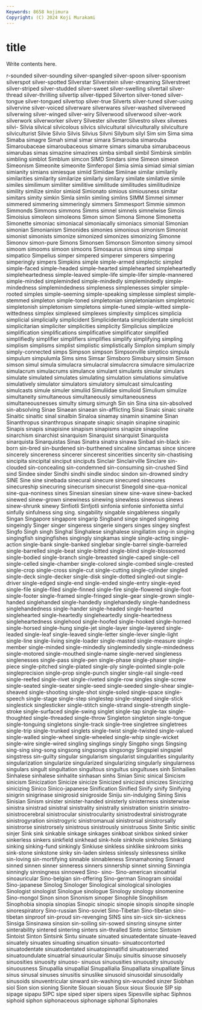 ```yaml
---
Keywords: 8658 kojimura
Copyright: (C) 2024 Koji Murakami
---
```


# title

Write contents here.



r-sounded silver-sounding silver-spangled silver-spoon silver-spoonism silverspot
silver-spotted Silverstar Silverstein silver-streaming Silverstreet silver-striped silver-studded silver-sweet silver-swelling silvertail
silver-thread silver-thrilling silvertip silver-tipped Silverton silver-toned silver-tongue silver-tongued silvertop silver-true
Silverts silver-tuned silver-using silvervine silver-voiced silverware silverwares silver-washed silverweed silverwing
silver-winged silver-wiry Silverwood silverwood silver-work silverwork silverworker silvery Silvester silvester
Silvestro silvex silvexes silvi- Silvia silvical silvicolous silvics silvicultural silviculturally
silviculture silviculturist Silvie Silvio Silvis Silvius Silvni Silybum silyl Sim
sim Sima sima Simaba simagre Simah simal simar simara Simarouba
simarouba Simaroubaceae simaroubaceous simarre simars simaruba simarubaceous simarubas simas simazine
simazines simba simball simbil Simbirsk simblin simbling simblot Simblum simcon
SIMD Simdars sime Simeon simeon Simeonism Simeonite simeonite Simferopol Simia
simia simiad simial simian simianity simians simiesque simiid Simiidae Simiinae
similar similarily similarities similarity similarize similarly similary similate similative simile
similes similimum similiter similitive similitude similitudes similitudinize simility similize similor
simioid Simionato simious simiousness simitar simitars simity simkin Simla simlin
simling simlins SIMM Simmel simmer simmered simmering simmeringly simmers Simmesport
Simmie simmon Simmonds Simmons simmons Simms simnel simnels simnelwise Simois
Simoisius simoleon simoleons Simon simon Simona Simone Simonetta Simonette simoniac
simoniacal simoniacally simoniacs simonial Simonian simonian Simonianism Simonides simonies simonious
simonism Simonist simonist simonists simonize simonized simonizes simonizing Simonne Simonov
simon-pure Simons Simonsen Simonson Simonton simony simool simoom simooms simoon
simoons Simosaurus simous simp simpai simpatico Simpelius simper simpered simperer
simperers simpering simperingly simpers Simpkins simple simple-armed simplectic simpled simple-faced
simple-headed simple-hearted simplehearted simpleheartedly simpleheartedness simple-leaved simple-life simple-lifer simple-mannered simple-minded
simpleminded simple-mindedly simplemindedly simple-mindedness simplemindedness simpleness simplenesses simpler simple-rooted simples
simple-seeming simple-speaking simplesse simplest simple-stemmed simpleton simple-toned simpletonian simpletonianism simpletonic
simpletonish simpletonism simpletons simple-tuned simple-witted simple-wittedness simplex simplexed simplexes simplexity
simplices simplicia simplicial simplicially simplicident Simplicidentata simplicidentate simplicist simplicitarian simpliciter
simplicities simplicity Simplicius simplicize simplification simplifications simplificative simplificator simplified simplifiedly
simplifier simplifiers simplifies simplify simplifying simpling simplism simplisms simplist simplistic
simplistically Simplon simplum simply simply-connected simps Simpson simpson Simpsonville simptico
simpula simpulum simpulumla Sims sims Simsar Simsboro Simsbury simsim Simson
simson simul simula simulacra simulacral simulacrcra simulacre simulacrize simulacrum simulacrums
simulance simulant simulants simular simulars simulate simulated simulates simulating simulation
simulations simulative simulatively simulator simulators simulatory simulcast simulcasting simulcasts simule
simuler simuliid Simuliidae simulioid Simulium simulize simultaneity simultaneous simultaneously simultaneousness
simultaneousnesses simulty simurg simurgh Sin sin Sina sina sin-absolved sin-absolving
Sinae Sinaean sinaean sin-afflicting Sinai Sinaic sinaic sinaite Sinaitic sinaitic
sinal sinalbin Sinaloa sinamay sinamin sinamine Sinan Sinanthropus sinanthropus sinapate
sinapic sinapin sinapine sinapinic Sinapis sinapis sinapisine sinapism sinapisms sinapize
sinapoline sinarchism sinarchist sinarquism Sinarquist sinarquist Sinarquista sinarquista Sinarquistas Sinas
Sinatra sinatra sinawa Sinbad sin-black sin-born sin-bred sin-burdened sin-burthened sincaline
sincamas since sincere sincerely sincereness sincerer sincerest sincerities sincerity sin-chastising
sincipita sincipital sinciput sinciputs Sinclair Sinclairville Sinclare sin-clouded sin-concealing sin-condemned
sin-consuming sin-crushed Sind sind Sindee sinder Sindhi sindhi sindle sindoc
sindon sin-drowned sindry SINE Sine sine sinebada sinecural sinecure sinecured
sinecures sinecureship sinecuring sinecurism sinecurist Sinegold sine-qua-nonical sine-qua-noniness sines Sinesian
sinesian sinew sine-wave sinew-backed sinewed sinew-grown sinewiness sinewing sinewless sinewous
sinews sinew-shrunk sinewy Sinfiotli Sinfjotli sinfonia sinfonie sinfonietta sinful sinfully
sinfulness sing sing. singability singable singableness singally Singan Singapore singapore
singarip Singband singe singed singeing singeingly Singer singer singeress singerie
singers singes singey singfest Singfo Singh singh Singhal Singhalese singhalese
singillatim sing-in singing singingfish singingfishes singingly singkamas single single-acting single-action
single-bank single-banked singlebar single-barrel single-barreled single-barrelled single-beat single-bitted single-blind single-blossomed
single-bodied single-branch single-breasted single-caped single-cell single-celled single-chamber single-colored single-combed single-crested
single-crop single-cross single-cut single-cutting single-cylinder singled single-deck single-decker single-disk single-dotted
singled-out single-driver single-edged single-end single-ended single-entry single-eyed single-file single-filed single-finned
single-fire single-flowered single-foot single-footer single-framed single-fringed single-gear single-grown single-handed singlehanded
single-handedly singlehandedly single-handedness singlehandedness single-hander single-headed single-hearted singlehearted single-heartedly singleheartedly
single-heartedness singleheartedness singlehood single-hoofed single-hooked single-horned single-horsed single-hung single-jet single-layer
single-layered single-leaded single-leaf single-leaved single-letter single-lever single-light single-line single-living single-loader
single-masted single-measure single-member single-minded single-mindedly singlemindedly single-mindedness single-motored single-mouthed single-name
single-nerved singleness singlenesses single-pass single-pen single-phase single-phaser single-piece single-pitched single-plated
single-ply single-pointed single-pole singleprecision single-prop single-punch singler single-rail single-reed single-reefed
single-rivet single-riveted single-row singles single-screw single-seated single-seater single-seed single-seeded single-shear
single-sheaved single-shooting single-shot single-soled single-space single-speech single-stage single-step singlestep single-stepped
single-stick singlestick singlesticker single-stitch single-strand single-strength single-stroke single-surfaced single-swing singlet
single-tap single-tax single-thoughted single-threaded single-throw Singleton singleton single-tongue single-tonguing singletons
single-track single-tree singletree singletrees single-trip single-trunked singlets single-twist single-twisted single-valued
single-walled single-wheel single-wheeled single-whip single-wicket single-wire single-wired singling singlings singly
Singpho sings Singsing sing-sing sing-song singsong singsongs singsongy Singspiel singspiel
singstress sin-guilty singular singularism singularist singularities singularity singularization singularize singularized
singularizing singularly singularness singulars singult singultation singultous singultus singultuses sinh
Sinhailien Sinhalese sinhalese sinhalite sinhasan sinhs Sinian Sinic sinical Sinicism
sinicism Sinicization Sinicize sinicize Sinicized sinicized sinicizes Sinicizing sinicizing Sinico
Sinico-japanese Sinification Sinified Sinify sinify Sinifying sinigrin sinigrinase sinigrosid sinigroside
Siniju sin-indulging Sining Sinis Sinisian Sinism sinister sinister-handed sinisterly sinisterness
sinisterwise sinistra sinistrad sinistral sinistrality sinistrally sinistration sinistrin sinistro- sinistrocerebral
sinistrocular sinistrocularity sinistrodextral sinistrogyrate sinistrogyration sinistrogyric sinistromanual sinistrorsal sinistrorsally sinistrorse
sinistrorsely sinistrous sinistrously sinistruous Sinite Sinitic sinitic sinjer Sink sink
sinkable sinkage sinkages sinkboat sinkbox sinked sinker sinkerless sinkers sinkfield
sinkhead sink-hole sinkhole sinkholes Sinkiang sinking sinking-fund sinkingly Sinkiuse sinkless
sinklike sinkroom sinks sink-stone sinkstone sinky sin-laden sinless sinlessly sinlessness
sinlike sin-loving sin-mortifying sinnable sinnableness Sinnamahoning Sinnard sinned sinnen sinner
sinneress sinners sinnership sinnet sinning Sinningia sinningly sinningness sinnowed Sino-
sino- Sino-american sinoatrial sinoauricular Sino-belgian sin-offering Sino-german Sinogram sinoidal Sino-japanese
Sinolog Sinologer Sinological sinological sinologies Sinologist sinologist Sinologue sinologue Sinology
sinology sinomenine Sino-mongol Sinon sinon Sinonism sinoper Sinophile Sinophilism Sinophobia
sinopia sinopias Sinopic sinopic sinopie sinopis sinopite sinople sinorespiratory Sino-russian
Sino-soviet Sino-Tibetan Sino-tibetan sino-tibetan sinproof sin-proud sin-revenging SINS sins sin-sick
sin-sickness Sinsiga Sinsinawa sinsion sin-soiling sin-sowed sinsring sinsyne sinter sinterability
sintered sintering sinters sin-thralled Sinto sintoc Sintoism Sintoist Sinton Sintsink
Sintu sinuate sinuated sinuatedentate sinuate-leaved sinuately sinuates sinuating sinuation sinuato-
sinuatocontorted sinuatodentate sinuatodentated sinuatopinnatifid sinuatoserrated sinuatoundulate sinuatrial sinuauricular Sinuiju sinuitis
sinuose sinuosely sinuosities sinuosity sinuoso- sinuous sinuousities sinuousity sinuously sinuousness
Sinupallia sinupallial Sinupallialia Sinupalliata sinupalliate Sinus sinus sinusal sinuses sinusitis
sinuslike sinusoid sinusoidal sinusoidally sinusoids sinuventricular sinward sin-washing sin-wounded sinzer
Siobhan siol Sion sion sioning Sionite Siouan siouan Sioux sioux
Siouxie SIP sip sipage sipapu SIPC sipe siped siper sipers
sipes Sipesville siphac Siphnos siphoid siphon siphonaceous siphonage siphonal Siphonales
